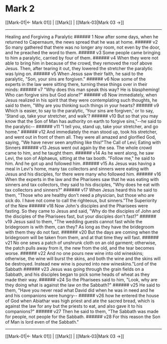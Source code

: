 # Mark 2

[[Mark-01|← Mark 01]] | [[Mark]] | [[Mark-03|Mark 03 →]]
***

Healing and Forgiving a Paralytic ###### 1 Now after some days, when he returned to Capernaum, the news spread that he was at home. ###### v2 So many gathered that there was no longer any room, not even by the door, and he preached the word to them. ###### v3 Some people came bringing to him a paralytic, carried by four of them. ###### v4 When they were not able to bring him in because of the crowd, they removed the roof above Jesus. Then, after tearing it out, they lowered the stretcher the paralytic was lying on. ###### v5 When Jesus saw their faith, he said to the paralytic, "Son, your sins are forgiven." ###### v6 Now some of the experts in the law were sitting there, turning these things over in their minds: ###### v7 "Why does this man speak this way? He is blaspheming! Who can forgive sins but God alone?" ###### v8 Now immediately, when Jesus realized in his spirit that they were contemplating such thoughts, he said to them, "Why are you thinking such things in your hearts? ###### v9 Which is easier, to say to the paralytic, 'Your sins are forgiven,' or to say, 'Stand up, take your stretcher, and walk'? ###### v10 But so that you may know that the Son of Man has authority on earth to forgive sins,"--he said to the paralytic-- ###### v11 "I tell you, stand up, take your stretcher, and go home." ###### v12 And immediately the man stood up, took his stretcher, and went out in front of them all. They were all amazed and glorified God, saying, "We have never seen anything like this!"The Call of Levi; Eating with Sinners ###### v13 Jesus went out again by the sea. The whole crowd came to him, and he taught them. ###### v14 As he went along, he saw Levi, the son of Alphaeus, sitting at the tax booth. "Follow me," he said to him. And he got up and followed him. ###### v15 As Jesus was having a meal in Levi's home, many tax collectors and sinners were eating with Jesus and his disciples, for there were many who followed him. ###### v16 When the experts in the law and the Pharisees saw that he was eating with sinners and tax collectors, they said to his disciples, "Why does he eat with tax collectors and sinners?" ###### v17 When Jesus heard this he said to them, "Those who are healthy don't need a physician, but those who are sick do. I have not come to call the righteous, but sinners."The Superiority of the New ###### v18 Now John's disciples and the Pharisees were fasting. So they came to Jesus and said, "Why do the disciples of John and the disciples of the Pharisees fast, but your disciples don't fast?" ###### v19 Jesus said to them, "The wedding guests cannot fast while the bridegroom is with them, can they? As long as they have the bridegroom with them they do not fast. ###### v20 But the days are coming when the bridegroom will be taken from them, and at that time they will fast. ###### v21 No one sews a patch of unshrunk cloth on an old garment; otherwise, the patch pulls away from it, the new from the old, and the tear becomes worse. ###### v22 And no one pours new wine into old wineskins; otherwise, the wine will burst the skins, and both the wine and the skins will be destroyed. Instead new wine is poured into new wineskins."Lord of the Sabbath ###### v23 Jesus was going through the grain fields on a Sabbath, and his disciples began to pick some heads of wheat as they made their way. ###### v24 So the Pharisees said to him, "Look, why are they doing what is against the law on the Sabbath?" ###### v25 He said to them, "Have you never read what David did when he was in need and he and his companions were hungry-- ###### v26 how he entered the house of God when Abiathar was high priest and ate the sacred bread, which is against the law for any but the priests to eat, and also gave it to his companions?" ###### v27 Then he said to them, "The Sabbath was made for people, not people for the Sabbath. ###### v28 For this reason the Son of Man is lord even of the Sabbath."

***
[[Mark-01|← Mark 01]] | [[Mark]] | [[Mark-03|Mark 03 →]]
